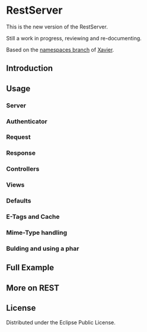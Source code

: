 # RestServer

This is the new version of the RestServer. 

Still a work in progress, reviewing and re-documenting.

Based on the [namespaces branch](http://github.com/diogok/restserver/tree/namespaces) of [Xavier](https://github.com/zeflasher/).

## Introduction

## Usage

### Server

### Authenticator

### Request

### Response

### Controllers

### Views

### Defaults

### E-Tags and Cache

### Mime-Type handling

### Bulding and using a phar

## Full Example

## More on REST

## License

Distributed under the Eclipse Public License.

